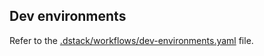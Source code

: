 ## Dev environments

Refer to the [.dstack/workflows/dev-environments.yaml](../.dstack/workflows/dev-environments.yaml) file.